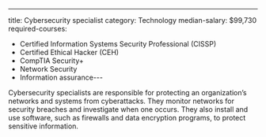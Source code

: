 ---
title: Cybersecurity specialist
category: Technology
median-salary: $99,730
required-courses:
  - Certified Information Systems Security Professional (CISSP)
  - Certified Ethical Hacker (CEH)
  - CompTIA Security+
  - Network Security
  - Information assurance---

Cybersecurity specialists are responsible for protecting an organization’s networks and systems from cyberattacks. They monitor networks for security breaches and investigate when one occurs. They also install and use software, such as firewalls and data encryption programs, to protect sensitive information.
